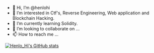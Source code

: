 - 👋 Hi, I’m @henlohi
- 👀 I’m interested in Ctf's, Reverse Engineering, Web application and Blockchain Hacking.
- 🌱 I’m currently learning Solidity.
- 💞️ I’m looking to collaborate on ...
- 📫 How to reach me ...

[![Henlo_Hi's GitHub stats](https://github-readme-stats.vercel.app/api?username=Henlo_Hi)](https://github.com/Henlo_Hi/github-readme-stats)
